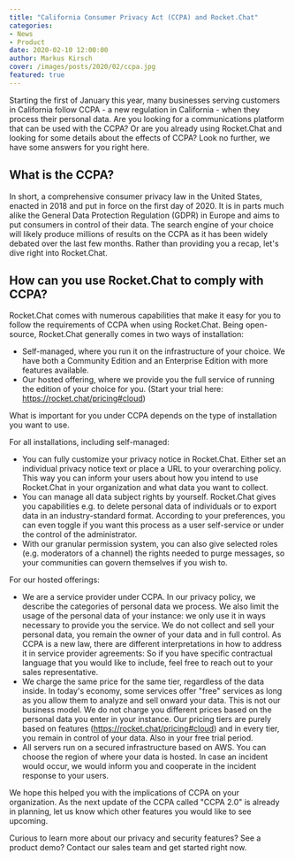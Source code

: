```yaml
---
title: "California Consumer Privacy Act (CCPA) and Rocket.Chat"
categories:
- News
- Product
date: 2020-02-10 12:00:00
author: Markus Kirsch
cover: /images/posts/2020/02/ccpa.jpg
featured: true
---
```


Starting the first of January this year, many businesses serving customers in California follow CCPA - a new regulation in California - when they process their personal data. Are you looking for a communications platform that can be used with the CCPA? Or are you already using Rocket.Chat and looking for some details about the effects of CCPA? Look no further, we have some answers for you right here.

## What is the CCPA?

In short, a comprehensive consumer privacy law in the United States, enacted in 2018 and put in force on the first day of 2020. It is in parts much alike the General Data Protection Regulation (GDPR) in Europe and aims to put consumers in control of their data. The search engine of your choice will likely produce millions of results on the CCPA as it has been widely debated over the last few months. Rather than providing you a recap, let's dive right into Rocket.Chat.

## How can you use Rocket.Chat to comply with CCPA?

Rocket.Chat comes with numerous capabilities that make it easy for you to follow the requirements of CCPA when using Rocket.Chat. Being open-source, Rocket.Chat generally comes in two ways of installation:

- Self-managed, where you run it on the infrastructure of your choice. We have both a Community Edition and an Enterprise Edition with more features available.
- Our hosted offering, where we provide you the full service of running the edition of your choice for you. (Start your trial here: <https://rocket.chat/pricing#cloud>)

What is important for you under CCPA depends on the type of installation you want to use.

For all installations, including self-managed:

- You can fully customize your privacy notice in Rocket.Chat. Either set an individual privacy notice text or place a URL to your overarching policy. This way you can inform your users about how you intend to use Rocket.Chat in your organization and what data you want to collect.
- You can manage all data subject rights by yourself. Rocket.Chat gives you capabilities e.g. to delete personal data of individuals or to export data in an industry-standard format. According to your preferences, you can even toggle if you want this process as a user self-service or under the control of the administrator.
- With our granular permission system, you can also give selected roles (e.g. moderators of a channel) the rights needed to purge messages, so your communities can govern themselves if you wish to.

For our hosted offerings:

- We are a service provider under CCPA. In our privacy policy, we describe the categories of personal data we process. We also limit the usage of the personal data of your instance: we only use it in ways necessary to provide you the service. We do not collect and sell your personal data, you remain the owner of your data and in full control. As CCPA is a new law, there are different interpretations in how to address it in service provider agreements: So if you have specific contractual language that you would like to include, feel free to reach out to your sales representative.
- We charge the same price for the same tier, regardless of the data inside. In today's economy, some services offer "free" services as long as you allow them to analyze and sell onward your data. This is not our business model. We do not charge you different prices based on the personal data you enter in your instance. Our pricing tiers are purely based on features (https://rocket.chat/pricing#cloud) and in every tier, you remain in control of your data. Also in your free trial period.
- All servers run on a secured infrastructure based on AWS. You can choose the region of where your data is hosted. In case an incident would occur, we would inform you and cooperate in the incident response to your users.

We hope this helped you with the implications of CCPA on your organization. As the next update of the CCPA called "CCPA 2.0" is already in planning, let us know which other features you would like to see upcoming.

Curious to learn more about our privacy and security features? See a product demo? Contact our sales team and get started right now.
